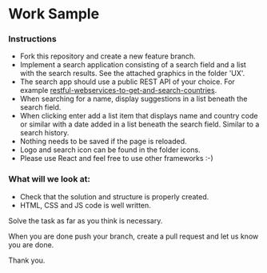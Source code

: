 # Work Sample

### Instructions

* Fork this repository and create a new feature branch. 
* Implement a search application consisting of a search field and a list with the search results. See the attached graphics in the folder 'UX'.
* The search app should use a public REST API of your choice. For example [restful-webservices-to-get-and-search-countries](http://www.groupkt.com/post/c9b0ccb9/restful-webservices-to-get-and-search-countries.htm).
* When searching for a name, display suggestions in a list beneath the search field.
* When clicking enter add a list item that displays name and country code or similar with a date added in a list beneath the search field. Similar to a search history.
* Nothing needs to be saved if the page is reloaded.
* Logo and search icon can be found in the folder icons.
* Please use React and feel free to use other frameworks :-)

### What will we look at:
* Check that the solution and structure is properly created.
* HTML, CSS and JS code is well written.

Solve the task as far as you think is necessary.

When you are done push your branch, create a pull request and let us know you are done.

Thank you.
